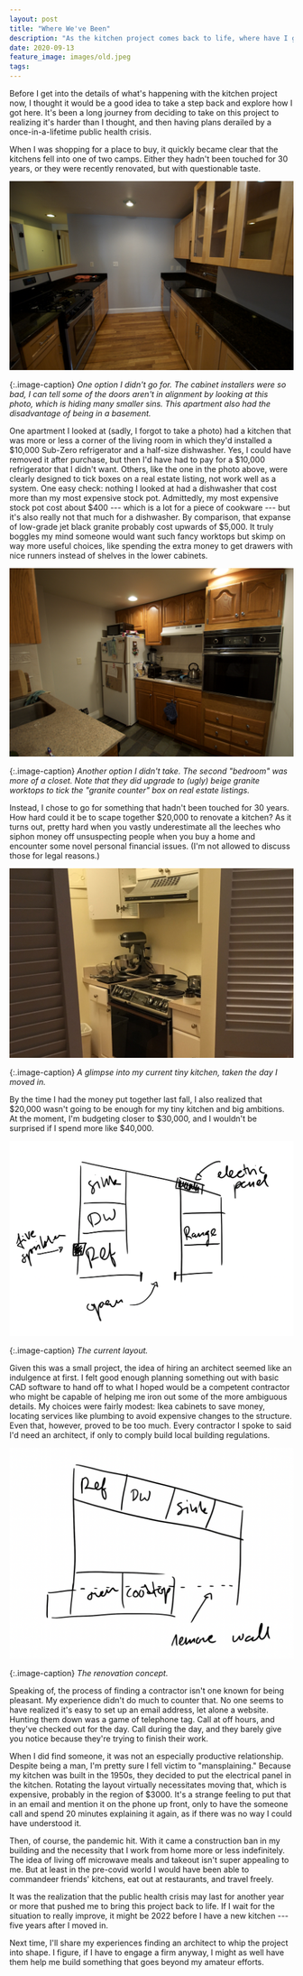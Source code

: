 ```yaml
---
layout: post
title: "Where We've Been"
description: "As the kitchen project comes back to life, where have I got to so far?"
date: 2020-09-13
feature_image: images/old.jpeg
tags: 
---
```


Before I get into the details of what's happening with the kitchen project now, I thought it would be a good idea to take a step back and explore how I got here. It's been a long journey from deciding to take on this project to realizing it's harder than I thought, and then having plans derailed by a once-in-a-lifetime public health crisis.

<!--more-->

When I was shopping for a place to buy, it quickly became clear that the kitchens fell into one of two camps. Either they hadn't been touched for 30 years, or they were recently renovated, but with questionable taste.

![Questionable kitchen](images/shopping.jpeg)

{:.image-caption}
*One option I didn't go for. The cabinet installers were so bad, I can tell some of the doors aren't in alignment by looking at this photo, which is hiding many smaller sins. This apartment also had the disadvantage of being in a basement.*

One apartment I looked at (sadly, I forgot to take a photo) had a kitchen that was more or less a corner of the living room in which they'd installed a $10,000 Sub-Zero refrigerator and a half-size dishwasher. Yes, I could have removed it after purchase, but then I'd have had to pay for a $10,000 refrigerator that I didn't want. Others, like the one in the photo above, were clearly designed to tick boxes on a real estate listing, not work well as a system. One easy check: nothing I looked at had a dishwasher that cost more than my most expensive stock pot. Admittedly, my most expensive stock pot cost about $400 --- which is a lot for a piece of cookware --- but it's also really not that much for a dishwasher. By comparison, that expanse of low-grade jet black granite probably cost upwards of $5,000. It truly boggles my mind someone would want such fancy worktops but skimp on way more useful choices, like spending the extra money to get drawers with nice runners instead of shelves in the lower cabinets.

![Questionable kitchen](images/shopping2.jpeg)

{:.image-caption}
*Another option I didn't take. The second "bedroom" was more of a closet. Note that they did upgrade to (ugly) beige granite worktops to tick the "granite counter" box on real estate listings.*

Instead, I chose to go for something that hadn't been touched for 30 years. How hard could it be to scape together $20,000 to renovate a kitchen? As it turns out, pretty hard when you vastly underestimate all the leeches who siphon money off unsuspecting people when you buy a home and encounter some novel personal financial issues. (I'm not allowed to discuss those for legal reasons.)

![Kitchen](images/current.jpeg)

{:.image-caption}
*A glimpse into my current tiny kitchen, taken the day I moved in.*

By the time I had the money put together last fall, I also realized that $20,000 wasn't going to be enough for my tiny kitchen and big ambitions. At the moment, I'm budgeting closer to $30,000, and I wouldn't be surprised if I spend more like $40,000.

![Sketch](images/sketch.png)

{:.image-caption}
*The current layout.*

Given this was a small project, the idea of hiring an architect seemed like an indulgence at first. I felt good enough planning something out with basic CAD software to hand off to what I hoped would be a competent contractor who might be capable of helping me iron out some of the more ambiguous details. My choices were fairly modest: Ikea cabinets to save money, locating services like plumbing to avoid expensive changes to the structure. Even that, however, proved to be too much. Every contractor I spoke to said I'd need an architect, if only to comply build local building regulations.

![Sketch](images/sketch2.png)

{:.image-caption}
*The renovation concept.*

Speaking of, the process of finding a contractor isn't one known for being pleasant. My experience didn't do much to counter that. No one seems to have realized it's easy to set up an email address, let alone a website. Hunting them down was a game of telephone tag. Call at off hours, and they've checked out for the day. Call during the day, and they barely give you notice because they're trying to finish their work.

When I did find someone, it was not an especially productive relationship. Despite being a man, I'm pretty sure I fell victim to "mansplaining." Because my kitchen was built in the 1950s, they decided to put the electrical panel in the kitchen. Rotating the layout virtually necessitates moving that, which is expensive, probably in the region of $3000. It's a strange feeling to put that in an email and mention it on the phone up front, only to have the someone call and spend 20 minutes explaining it again, as if there was no way I could have understood it.

Then, of course, the pandemic hit. With it came a construction ban in my building and the necessity that I work from home more or less indefinitely. The idea of living off microwave meals and takeout isn't super appealing to me. But at least in the pre-covid world I would have been able to commandeer friends' kitchens, eat out at restaurants, and travel freely.

It was the realization that the public health crisis may last for another year or more that pushed me to bring this project back to life. If I wait for the situation to really improve, it might be 2022 before I have a new kitchen --- five years after I moved in.

Next time, I'll share my experiences finding an architect to whip the project into shape. I figure, if I have to engage a firm anyway, I might as well have them help me build something that goes beyond my amateur efforts.






